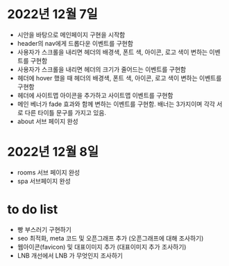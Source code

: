 # 2022년 12월 7일
- 시안을 바탕으로 메인페이지 구현을 시작함
- header의 nav에게 드롭다운 이벤트를 구현함
- 사용자가 스크롤을 내리면 헤더의 배경색, 폰트 색, 아이콘, 로고 색이 변하는 이벤트를 구현함
- 사용자가 스크롤을 내리면 헤더의 크기가 줄어드는 이벤트를 구현함
- 헤더에 hover 했을 때  헤더의 배경색, 폰트 색, 아이콘, 로고 색이 변하는 이벤트를 구현함
- 헤더에 사이트맵 아이콘을 추가하고 사이트맵 이벤트를 구현함
- 메인 베너가 fade 효과와 함께 변하는 이벤트를 구현함. 배너는 3가지이며 각각 서로 다른 타이틀 문구를 가지고 있음.
- about 서브 페이지 완성
# 2022년 12월 8일
- rooms 서브 페이지 완성
- spa 서브페이지 완성

# to do list
- 빵 부스러기 구현하기
- seo 최적화, meta 코드 및 오픈그래프 추가 (오픈그래프에 대해 조사하기)
- 웹아이콘(favicon) 및 대표이미지 추가 (대표이미지 추가 조사하기)
- LNB 개선에서 LNB 가 무엇인지 조사하기
